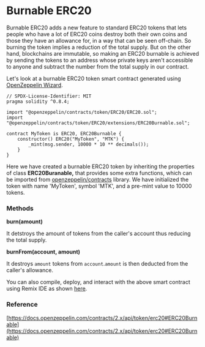 # Burnable ERC20

Burnable ERC20 adds a new feature to standard ERC20 tokens that lets people who have a lot of ERC20 coins destroy both their own coins and those they have an allowance for, in a way that can be seen off-chain. So burning the token implies a reduction of the total supply. But on the other hand, blockchains are immutable, so making an ERC20 burnable is achieved by sending the tokens to an address whose private keys aren't accessible to anyone and subtract the number from the total supply in our contract.

Let's look at a burnable ERC20 token smart contract generated using [OpenZeppelin Wizard](https://wizard.openzeppelin.com).

```
// SPDX-License-Identifier: MIT
pragma solidity ^0.8.4;

import "@openzeppelin/contracts/token/ERC20/ERC20.sol";
import "@openzeppelin/contracts/token/ERC20/extensions/ERC20Burnable.sol";

contract MyToken is ERC20, ERC20Burnable {
    constructor() ERC20("MyToken", "MTK") {
        _mint(msg.sender, 10000 * 10 ** decimals());
    }
}
```

Here we have created a burnable ERC20 token by inheriting the properties of class **ERC20Buranable,** that provides some extra functions, which can be imported from [openzeppelin/contracts](https://openzeppelin.com/contracts/) library. We have initialized the token with name 'MyToken', symbol 'MTK', and a pre-mint value to 10000 tokens.

### Methods

**burn(amount)**

It detstroys the amount of tokens from the caller's account thus reducing the total supply.

**burnFrom(account, amount)**

It destroys `amount` tokens from `account`.`amount` is then deducted from the caller's allowance.

You can also compile, deploy, and interact with the above smart contract using Remix IDE as shown [here](../../using-remix/).

### Reference

[https://docs.openzeppelin.com/contracts/2.x/api/token/erc20#ERC20Burnable](https://docs.openzeppelin.com/contracts/2.x/api/token/erc20#ERC20Burnable)



